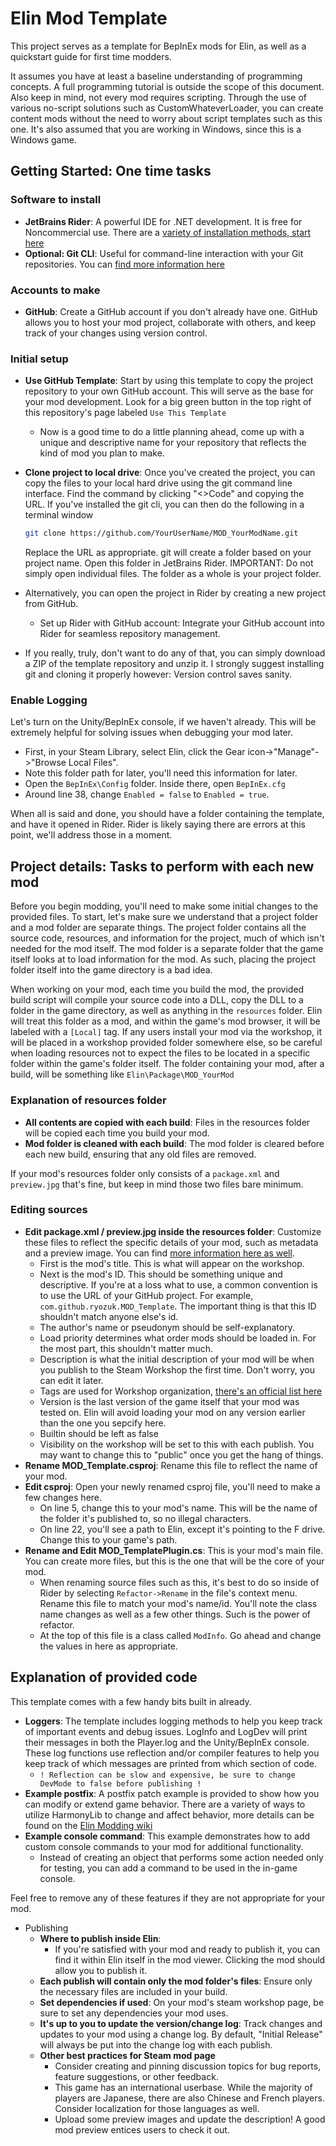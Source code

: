 
# Elin Mod Template

This project serves as a template for BepInEx mods for Elin, as well as a quickstart guide for first time modders.

It assumes you have at least a baseline understanding of programming concepts.  A full programming tutorial is outside the scope of this document.  Also keep in mind, not every mod requires scripting.  Through the use of various no-script solutions such as CustomWhateverLoader, you can create content mods without the need to worry about script templates such as this one.  It's also assumed that you are working in Windows, since this is a Windows game.

## Getting Started: One time tasks

### Software to install
  * **JetBrains Rider**: A powerful IDE for .NET development. It is free for Noncommercial use.  There are a [variety of installation methods, start here](https://www.jetbrains.com/help/rider/Installation_guide.html)
  * **Optional: Git CLI**: Useful for command-line interaction with your Git repositories.  You can [find more information here](https://github.com/git-guides/install-git)

### Accounts to make
  * **GitHub**: Create a GitHub account if you don't already have one. GitHub allows you to host your mod project, collaborate with others, and keep track of your changes using version control.

### Initial setup
  * **Use GitHub Template**: Start by using this template to copy the project repository to your own GitHub account. This will serve as the base for your mod development. Look for a big green button in the top right of this repository's page labeled ``Use This Template``
    * Now is a good time to do a little planning ahead, come up with a unique and descriptive name for your repository that reflects the kind of mod you plan to make.
  * **Clone project to local drive**: Once you've created the project, you can copy the files to your local hard drive using the git command line interface.  Find the command by clicking "<>Code" and copying the URL.  If you've installed the git cli, you can then do the following in a terminal window 
    ```sh
    git clone https://github.com/YourUserName/MOD_YourModName.git
    ``` 
    Replace the URL as appropriate.  git will create a folder based on your project name.  Open this folder in JetBrains Rider.  IMPORTANT: Do not simply open individual files.  The folder as a whole is your project folder.
    
  * Alternatively, you can open the project in Rider by creating a new project from GitHub.
    * Set up Rider with GitHub account: Integrate your GitHub account into Rider for seamless repository management.

  * If you really, truly, don't want to do any of that, you can simply download a ZIP of the template repository and unzip it.  I strongly suggest installing git and cloning it properly however: Version control saves sanity.

### Enable Logging
Let's turn on the Unity/BepInEx console, if we haven't already.  This will be extremely helpful for solving issues when debugging your mod later.
  * First, in your Steam Library, select Elin, click the Gear icon->"Manage"->"Browse Local Files".
  * Note this folder path for later, you'll need this information for later.
  * Open the ``BepInEx\Config`` folder.  Inside there, open ``BepInEx.cfg``
  * Around line 38, change ``Enabled = false`` to ``Enabled = true``.

When all is said and done, you should have a folder containing the template, and have it opened in Rider.  Rider is likely saying there are errors at this point, we'll address those in a moment.

## Project details: Tasks to perform with each new mod
Before you begin modding, you'll need to make some initial changes to the provided files.  To start, let's make sure we understand that a project folder and a mod folder are separate things.  The project folder contains all the source code, resources, and information for the project, much of which isn't needed for the mod itself.  The mod folder is a separate folder that the game itself looks at to load information for the mod.  As such, placing the project folder itself into the game directory is a bad idea.

When working on your mod, each time you build the mod, the provided build script will compile your source code into a DLL, copy the DLL to a folder in the game directory, as well as anything in the ``resources`` folder.  Elin will treat this folder as a mod, and within the game's mod browser, it will be labeled with a ``[Local]`` tag.  If any users install your mod via the workshop, it will be placed in a workshop provided folder somewhere else, so be careful when loading resources not to expect the files to be located in a specific folder within the game's folder itself. The folder containing your mod, after a build, will be something like ``Elin\Package\MOD_YourMod``

### Explanation of resources folder
  * **All contents are copied with each build**: Files in the resources folder will be copied each time you build your mod.
  * **Mod folder is cleaned with each build**: The mod folder is cleared before each new build, ensuring that any old files are removed.

If your mod's resources folder only consists of a ``package.xml`` and ``preview.jpg`` that's fine, but keep in mind those two files bare minimum.

### Editing sources
  * **Edit package.xml / preview.jpg inside the resources folder**: Customize these files to reflect the specific details of your mod, such as metadata and a preview image. You can find [more information here as well](https://elin-modding-resources.github.io/Elin.Docs/articles/2_Getting%20Started/basic_mod#writing-package-xml).
    * First is the mod's title.  This is what will appear on the workshop.
    * Next is the mod's ID.  This should be something unique and descriptive. If you're at a loss what to use, a common convention is to use the URL of your GitHub project.  For example, ``com.github.ryozuk.MOD_Template``. The important thing is that this ID shouldn't match anyone else's id.
    * The author's name or pseudonym should be self-explanatory.
    * Load priority determines what order mods should be loaded in.  For the most part, this shouldn't matter much.
    * Description is what the initial description of your mod will be when you publish to the Steam Workshop the first time.  Don't worry, you can edit it later.
    * Tags are used for Workshop organization, [there's an official list here](https://docs.google.com/document/u/2/d/e/2PACX-1vR7MjQ_5hAmavFB8iMW6xm7vSYJg_g8I1s8KtvjBO-N_zNATnsmdmyQsmxQ8z9yEpZxNoc-TTdZm8so/pub)
    * Version is the last version of the game itself that your mod was tested on.  Elin will avoid loading your mod on any version earlier than the one you sepcify here.
    * Builtin should be left as false
    * Visibility on the workshop will be set to this with each publish.  You may want to change this to "public" once you get the hang of things. 
  * **Rename MOD_Template.csproj**: Rename this file to reflect the name of your mod.
  * **Edit csproj**: Open your newly renamed csproj file, you'll need to make a few changes here. 
    * On line 5, change  this to your mod's name.  This will be the name of the folder it's published to, so no illegal characters.
    * On line 22, you'll see a path to Elin, except it's pointing to the F drive.  Change this to your game's path.
  * **Rename and Edit MOD_TemplatePlugin.cs**: This is your mod's main file.  You can create more files, but this is the one that will be the core of your mod.
    * When renaming source files such as this, it's best to do so inside of Rider by selecting ``Refactor->Rename`` in the file's context menu.  Rename this file to match your mod's name/id.  You'll note the class name changes as well as a few other things.  Such is the power of refactor.
    * At the top of this file is a class called ``ModInfo``.  Go ahead and change the values in here as appropriate.

## Explanation of provided code
This template comes with a few handy bits built in already.
  * **Loggers**: The template includes logging methods to help you keep track of important events and debug issues.  LogInfo and LogDev will print their messages in both the Player.log and the Unity/BepInEx console.  These log functions use reflection and/or compiler features to help you keep track of which messages are printed from which section of code.
    * ``! Reflection can be slow and expensive, be sure to change DevMode to false before publishing !``
  * **Example postfix**: A postfix patch example is provided to show how you can modify or extend game behavior.  There are a variety of ways to utilize HarmonyLib to change and affect behavior, more details can be found on the [Elin Modding wiki](https://elin-modding-resources.github.io/Elin.Docs/)
  * **Example console command**: This example demonstrates how to add custom console commands to your mod for additional functionality.
    * Instead of creating an object that performs some action needed only for testing, you can add a command to be used in the in-game console.

Feel free to remove any of these features if they are not appropriate for your mod.

* Publishing
  * **Where to publish inside Elin**:
    * If you're satisfied with your mod and ready to publish it, you can find it within Elin itself in the mod viewer.  Clicking the mod should allow you to publish it.
  * **Each publish will contain only the mod folder's files**: Ensure only the necessary files are included in your build.
  * **Set dependencies if used**: On your mod's steam workshop page, be sure to set any dependencies your mod uses.
  * **It's up to you to update the version/change log**: Track changes and updates to your mod using a change log.  By default, "Initial Release" will always be put into the change log with each publish.
  * **Other best practices for Steam mod page**
    * Consider creating and pinning discussion topics for bug reports, feature suggestions, or other feedback.
    * This game has an international userbase.  While the majority of players are Japanese, there are also Chinese and French players.  Consider localization for those languages as well.
    * Upload some preview images and update the description!  A good mod preview entices users to check it out.
